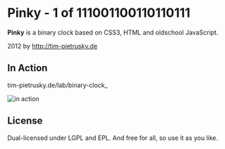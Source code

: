 # Pinky - 1 of 111001100110110111

**Pinky** is a binary clock based on CSS3, HTML and oldschool JavaScript.

2012 by http://tim-pietrusky.de

## In Action

tim-pietrusky.de/lab/binary-clock_

![in action](http://tim-pietrusky.de/img/pinky_binary_clock_preview.png)

## License

Dual-licensed under LGPL and EPL. And free for all, so use it as you like.
